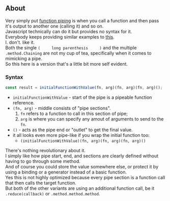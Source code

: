 ## About     
Very simply put [function piping](https://en.wikipedia.org/wiki/Pipeline_(software)#:~:text=The%20name%20%22pipeline%22%20comes%20from,byte%20streams%20as%20data%20objects.) is when you call a function and then pass it's output to another one (calling it) and so on.      
Javascript technically can do it but provides no syntax for it.      
Everybody keeps providing similar examples to [this](https://medium.com/@ian_grubb/function-piping-in-javascript-a125b0876a2b).      
I. don't. like it.        
Both the single `(     long parenthesis     )` and the multiple `.method.Chaining` are not my cup of tea, specifically when it comes to mimicking a pipe.       
So this here is a version that's a little bit more self evident.          
### Syntax        
```javascript      
const result = initialFunctionWithValue(fn, arg)(fn, arg)(fn, arg)();
```    

- `initialFunctionWithValue` - start of the pipe is a pipeable function reference.
- `(fn, arg)` - middle consists of "pipe sections".
  1. `fn` refers to a function to call in this section of pipe;
  2. `arg` is where you can specify any amout of arguments to send to the `fn`.
- `()` - acts as the pipe end or "outlet" to get the final value.
- it all looks even more pipe-like if you wrap the initial function too:
  - `(initialFunctionWithValue)(fn, arg)(fn, arg)(fn, arg)()`

There's nothing revolutionary about it.      
I simply like how pipe start, end, and sections are clearly defined without having to go through some method.     
And of course you could store the value somewhere else, or protect it by using a binding or a generator instead of a basic function.     
Yes this is not highly optimized because every pipe section is a function call that then calls the target function.        
But both of the other variants are using an additional function call, be it `.reduce(callback)` or `.method.method.method`.

